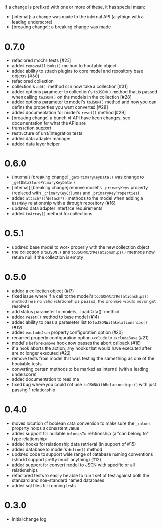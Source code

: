 If a change is prefixed with one or more of these, it has special mean:

- [internal]: a change was made to the internal API (anythign with a leading underscore)
- [breaking change]: a breaking change was made

# 0.7.0

- refactored mocha tests [#23]
- added `removeAllHooks()` method to hookable object
- added ability to attach plugins to core model and repository base objects [#30]
- refactored collection
- collection's `add()` method can now take a collection [#31]
- added options parameter to collection's `toJSON()` method that is passed when calling `toJSON()` on the models in the collection [#28]
- added options parameter to model's `toJSON()` method and now you can define the properties you want converted [#28]
- added documentation for model's `reset()` method [#29]
- [breaking change] a bunch of API have been changes, see documentation for what the APIs are
- transaction support
- restructure of unit/integration tests
- added data adapter manager
- added data layer helper

# 0.6.0
- [internal] [breaking change] `_getPrimaryKeyData()` was change to `_getDataStorePrimaryKeyData()`
- [internal] [breaking change] remove model's `_primaryKeys` property (replaced with `_primaryKeyColumns` and `_primaryKeyProperties`)
- added `attach*()`/`detach*()` methods to the model when adding a `hasMany` relationship with a through repository (#16)
- updated data adapter interface requirements
- added `toArray()` method for collections

# 0.5.1
- updated base model to work properly with the new collection object
- the collection's `toJSON()` and `toJSONWithRelationships()` methods now return null if the collection is empty

# 0.5.0
- added a collection object (#17)
- fixed issue where if a call to the model's `toJSONWithRelationships()` method has no valid relationships passed, the promise would never get resolved
- add status parameter to model`s, `loadData()` method
- added `reset()` method to base model (#14)
- added ability to pass a parameter list to `toJSONWithRelationships()` (#19)
- added `excludeJson` property configuration option (#20)
- renamed property configuration option `exclude` to `excludeSave` (#21)
- model's `beforeRemove` hook now passes the abort callback (#18)
- if a hook aborts the action, any hooks that would have executed after are no longer executed (#22)
- remove tests from model that was testing the same thing as one of the hookable tests
- converting certain methods to be marked as internal (with a leading underscore)
- added documentation to read me
- fixed bug where you could not use `toJSONWithRelationships()` with just passing 1 relationship

# 0.4.0
- moved location of boolean data conversion to make sure the `_values` property holds a consistent value
- added support for nullable `belongsTo` relationship (a "can belong to" type relationship)
- added hooks for relationship data retrieval (in support of #15)
- added database to model's `define()` method
- updated code to support wide range of database naming conventions (should support pretty much anything) (#12)
- added support for convert model to JSON with specific or all relationships
- refactored tests to easily be able to run 1 set of test against both the standard and non-standard named databases
- added sql files for running tests

# 0.3.0
- initial change log
